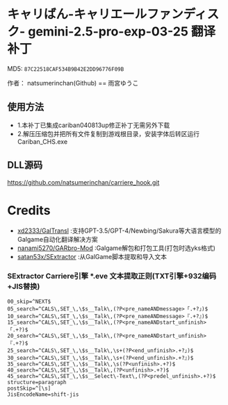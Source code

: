 # キャリばん-キャリエールファンディスク- gemini-2.5-pro-exp-03-25 翻译补丁

MD5: `87C22518CAF534B9B42E2DD96776F09B`

作者： natsumerinchan(Github) == 雨宮ゆうこ

## 使用方法
- 1.本补丁已集成cariban040813up修正补丁无需另外下载
- 2.解压压缩包并把所有文件复制到游戏根目录，安装字体后转区运行Cariban_CHS.exe

## DLL源码

https://github.com/natsumerinchan/carriere_hook.git

# Credits

- [xd2333/GalTransl](https://github.com/xd2333/GalTransl.git) :支持GPT-3.5/GPT-4/Newbing/Sakura等大语言模型的Galgame自动化翻译解决方案
- [nanami5270/GARbro-Mod](https://github.com/nanami5270/GARbro-Mod.git) :Galgame解包和打包工具(打包时选yks格式)
- [satan53x/SExtractor](https://github.com/satan53x/SExtractor.git) :从GalGame脚本提取和导入文本

### SExtractor Carriere引擎 *.eve 文本提取正则(TXT引擎+932编码+JIS替换)
```
00_skip=^NEXT$
05_search=^CALS\,SET_\,\$s__Talk\,(?P<pre_nameANDmessage>「.+?」)$
10_search=^CALS\,SET_\,\$s__Talk\,(?P<pre_nameANDmessage>『.+?』)$
15_search=^CALS\,SET_\,\$s__Talk\,(?P<pre_nameANDstart_unfinish>「.+?)$
20_search=^CALS\,SET_\,\$s__Talk\,(?P<pre_nameANDstart_unfinish>『.+?)$
25_search=^CALS\,SET_\,\$s__Talk\,\s+(?P<end_unfinish>.+?」)$
30_search=^CALS\,SET_\,\$s__Talk\,\s+(?P<end_unfinish>.+?』)$
35_search=^CALS\,SET_\,\$s__Talk\,\s(?P<unfinish>.+?)$
40_search=^CALS\,SET_\,\$s__Talk\,(?P<unfinish>.+?)$
45_search=^CALS\,SET_\,\$s__Select\-Text\,(?P<predel_unfinish>.+?)$
structure=paragraph
postSkip=^[\s]
JisEncodeName=shift-jis
```

